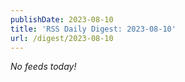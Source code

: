 ```yaml
---
publishDate: 2023-08-10
title: 'RSS Daily Digest: 2023-08-10'
url: /digest/2023-08-10
---
```


_No feeds today!_
